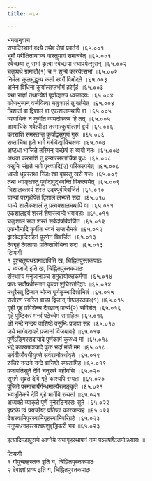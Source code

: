 ```yaml
---
title: ०६५

---
```

भगवानुवाच  
सभादिस्थानं वक्ष्ये तथैव तेषां प्रवर्तनं ।६५.००१  
भूमौ परीक्षितायाञ्च वास्तुयागं समाचरेत् ॥६५.००१  
स्वेच्छया तु सभां कृत्वा स्वेच्छया स्थापयेत्सुरान् ।६५.००२  
चतुष्पथे ग्रामादौ(१) च न शून्ये कारयेत्सभां ॥६५.००२  
निर्मलः कुलमुद्धृत्य कर्ता स्वर्गे विमोदते ।६५.००३  
अनेन विधिना कुर्यात्सप्तभौमं हरेर्गृहं ॥६५.००३  
यथा राज्ञां तथान्येषां पूर्वाद्याश्च ध्वजादयः ।६५.००४  
कोणभुजान् वर्जयित्वा चतुःशालं तु वर्तयेत् ॥६५.००४  
त्रिशालं वा द्विशालं वा एकशालमथापि वा ।६५.००५  
व्ययाधिकं न कुर्वीत व्ययदोषकरं हि तत् ॥६५.००५  
आयाधिके भवेत्पीडा तस्मात्कुर्यात्समं द्वयं ।६५.००६  
करराशिं समस्तन्तु कुर्याद्वसुगुणं गुरुः ॥६५.००६  
सप्तार्चिषा हृते भागे गर्गविद्याविचक्षणः ।६५.००७  
अष्टधा भाजिते तस्मिन् यच्छेषं स व्ययो गतः ॥६५.००७  
अथवा करराशिं तु हन्यात्सप्तार्चिषा बुधः ।६५.००८  
वसुभिः संहृते भागे पृथ्व्यादि(२) परिकल्पयेत् ॥६५.००८  
ध्वजो धूम्रस्तथा सिंहः श्वा वृषस्तु खरो गजः ।६५.००९  
तथा ध्वाङ्क्षस्तु पूर्वादावुद्भवन्ति विकल्पयेत् ॥६५.००९  
त्रिशालकत्रयं शस्तं उदक्पूर्वविवर्जितं ।६५.०१०  
याम्यां परगृहोपेतं द्विशालं लभ्यते सदा ॥६५.०१०  
याम्ये शालैकशालं तु प्रत्यक्शालमथापि वा ।६५.०११  
एकशालद्वयं शस्तं शेषास्त्वन्ये भयावहाः ॥६५.०११  
चतुःशालं सदा शस्तं सर्वदोषविवर्जितं ।६५.०१२  
एकभौमादि कुर्वीत भवनं सप्तभौमकं ॥६५.०१२  
द्वारवेद्यादिरहितं पूरणेन विवर्जितं ।६५.०१३  
देवगृहं देवतायाः प्रतिष्ठाविधिना सदा ॥६५.०१३  
टिप्पणी  
१ पूश्चतुष्पथग्रामादाविति ख, चिह्नितपुस्तकपाठः  
२ ध्वजादि इति ख, चिह्नितपुस्तकपाठः  
संस्थाप्य मनुजानाञ्च समुदायोक्तकर्मणा ।६५.०१४  
प्रातः सर्वौषधीस्नानं कृत्वा शुचिरतन्द्रितः ॥६५.०१४  
मधुरैस्तु द्विजान् भोज्य पूर्णकुम्भादिशोभितं ।६५.०१५  
सतोरणं स्वस्ति वाच्य द्विजान् गोष्ठहस्तकः(१) ॥६५.०१५  
गृही गृहं प्रविशेच्च दैवज्ञान् प्रार्च्य(२) संविशेत् ।६५.०१६  
गृहे पुष्टिकरं मन्त्रं पठेच्चेमं समाहितः ॥६५.०१६  
ओं नन्दे नन्दय वाशिष्ठे वसुभिः प्रजया सह ।६५.०१७  
जये भार्गवदायदे प्रजानां विजयावहे ॥६५.०१७  
पूर्णेऽङ्गिरसदायादे पूर्णकामं कुरुध्व मां ।६५.०१८  
भद्रे काश्यपदायादे कुरु भद्रां मतिं मम ॥६५.०१८  
सर्ववीजौषधीयुक्ते सर्वरत्नौषधीवृते ।६५.०१९  
रुचिरे नन्दने नन्दे वासिष्ठे रम्यतामिह ॥६५.०१९  
प्रजापतिसुते देवि चतुरस्रे महीयसि ।६५.०२०  
सुभगे सुव्रते देवि गृहे काश्यपि रम्यतां ॥६५.०२०  
पूजिते परमाचार्यैर्गन्धमाल्यैरलङ्कृते ।६५.०२१  
भवभूतिकरे देवि गृहे भार्गवि रम्यतां ॥६५.०२१  
अव्यक्ते व्याकृते पूर्णे मुनेरङ्गिरसः सुते ।६५.०२२  
इष्टके त्वं प्रयच्छेष्टं प्रतिष्ठां कारयाम्यहं ॥६५.०२२  
देशस्वामिपुरस्वामिगृहस्वामिपरिग्रहे ।६५.०२३  
मनुष्यधनहस्त्यश्वपशुवृद्धिकरी भव ॥६५.०२३  
  
इत्यादिमहापुराणे आग्नेये सभागृहस्थापनं नाम पञ्चषष्टितमोऽध्यायः ॥  
  
टिप्पणी  
१ गोपुच्छहस्तक इति घ, चिह्नितपुस्तकपाठः  
२ देवाज्ञां प्राप्य इति ग, चिह्नितपुस्तकपाठः